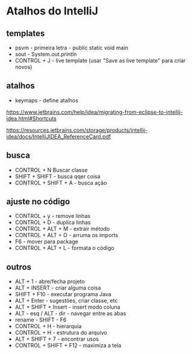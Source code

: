 # Atalhos do IntelliJ

## templates

* psvm - primeira letra - public static void main
* sout - System.out.println 
* CONTROL + J - live template (usar "Save as live template" para criar novos)


## atalhos

* keymaps - define atalhos

https://www.jetbrains.com/help/idea/migrating-from-eclipse-to-intellij-idea.html#Shortcuts

https://resources.jetbrains.com/storage/products/intellij-idea/docs/IntelliJIDEA_ReferenceCard.pdf

## busca

* CONTROL + N Buscar classe 
* SHIFT + SHIFT - busca qqer coisa
* CONTROL + SHIFT + A - busca ação

## ajuste no código

* CONTROL + y - remove linhas
* CONTROL + D - duplica linhas
* CONTROL + ALT + M - extrair método
* CONTROL + ALT + O - arruma os imports
* F6 - mover para package
* CONTROL + ALT + L - formata o código


## outros

* ALT + 1 - abre/fecha projeto
* ALT + INSERT - criar alguma coisa
* SHIFT + F10 - executar programa Java
* ALT + Enter - sugestões, criar classe, etc
* ALT + SHIFT + Insert - insert modo coluna
* ALT - esq / ALT - dir - navegar entre as abas
* rename - SHIFT - F6
* CONTROL + H - hierarquia
* CONTROL + H - estrutura do arquivo
* ALT + SHIFT + 7 - encontrar usos
* CONTROL + SHIFT + F12  - maximiza a tela 
